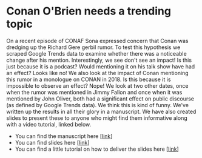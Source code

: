 # Conan O'Brien needs a trending topic

On a recent episode of CONAF Sona expressed concern that Conan was dredging up the Richard Gere gerbil rumor. 
To test this hypothesis we scraped Google Trends data to examine whether there was a noticeable change after his mention. 
Interestingly, we see don't see an impact! Is this just because it is a podcast? Would mentioning it on his talk show have had an effect? Looks like no! 
We also look at the impact of Conan mentioning this rumor in a monologue on CONAN in 2018. Is this because it is impossible to observe an effect? Nope! 
We look at two other dates, once when the rumor was mentioned in Jimmy Fallon and once when it was mentioned by John Oliver, both had a significant effect on public discourse (as defined by Google Trends data). 
We think this is kind of funny. We've written up the results in all their glory in a manuscript. We have also created slides to present these to anyone who might find them informative along with a video tutorial, linked below.

* You can find the manuscript here [[link](https://github.com/LucyMcGowan/conan-obrien-needs-a-trending-topic/blob/main/manuscript.pdf)]
* You can find slides here [[link](https://docs.google.com/presentation/d/1ukhaM5dIkkzgUYM2hmjq7dqso69R2vB7s908waBCIEg/)]
* You can find a little tutorial on how to deliver the slides here [[link](https://www.youtube.com/watch?v=wFItys5Dqmk)]
